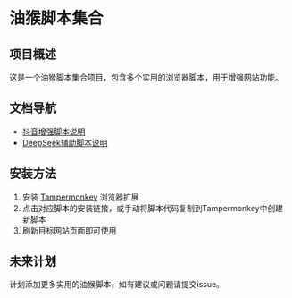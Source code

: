# 油猴脚本集合

## 项目概述
这是一个油猴脚本集合项目，包含多个实用的浏览器脚本，用于增强网站功能。

## 文档导航
- [抖音增强脚本说明](./DOUYIN_README.md)
- [DeepSeek辅助脚本说明](./DEEPSEEK_README.md)

## 安装方法

1. 安装 [Tampermonkey](https://www.tampermonkey.net/) 浏览器扩展
2. 点击对应脚本的安装链接，或手动将脚本代码复制到Tampermonkey中创建新脚本
3. 刷新目标网站页面即可使用

## 未来计划

计划添加更多实用的油猴脚本，如有建议或问题请提交issue。
